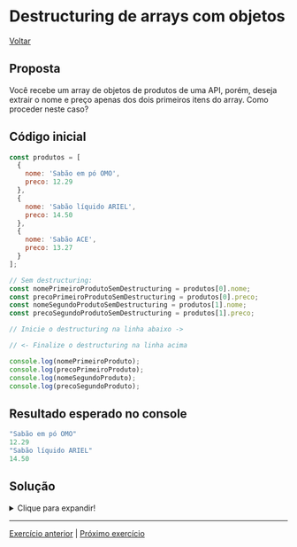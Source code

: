 # Destructuring de arrays com objetos

[Voltar](../../README.md)

## Proposta
Você recebe um array de objetos de produtos de uma API, porém, deseja extrair o nome e preço apenas dos dois primeiros itens do array. Como proceder neste caso?

## Código inicial
```js
const produtos = [
  {
    nome: 'Sabão em pó OMO',
    preco: 12.29
  },
  {
    nome: 'Sabão líquido ARIEL',
    preco: 14.50
  },
  {
    nome: 'Sabão ACE',
    preco: 13.27
  }
];

// Sem destructuring:
const nomePrimeiroProdutoSemDestructuring = produtos[0].nome;
const precoPrimeiroProdutoSemDestructuring = produtos[0].preco;
const nomeSegundoProdutoSemDestructuring = produtos[1].nome;
const precoSegundoProdutoSemDestructuring = produtos[1].preco;

// Inicie o destructuring na linha abaixo ->

// <- Finalize o destructuring na linha acima

console.log(nomePrimeiroProduto);
console.log(precoPrimeiroProduto);
console.log(nomeSegundoProduto);
console.log(precoSegundoProduto);
```

## Resultado esperado no console
```js
"Sabão em pó OMO"
12.29
"Sabão líquido ARIEL"
14.50
```

## Solução

<details>
  <summary>Clique para expandir!</summary>

  ```js
  const produtos = [
    {
      nome: 'Sabão em pó OMO',
      preco: 12.29
    },
    {
      nome: 'Sabão líquido ARIEL',
      preco: 14.50
    },
    {
      nome: 'Sabão ACE',
      preco: 13.27
    }
  ];

  // Sem destructuring:
  const nomePrimeiroProdutoSemDestructuring = produtos[0].nome;
  const precoPrimeiroProdutoSemDestructuring = produtos[0].preco;
  const nomeSegundoProdutoSemDestructuring = produtos[1].nome;
  const precoSegundoProdutoSemDestructuring = produtos[1].preco;

  // Inicie o destructuring na linha abaixo ->
  const [
    { nome: nomePrimeiroProduto, preco: precoPrimeiroProduto },
    { nome: nomeSegundoProduto, preco: precoSegundoProduto }
  ] = produtos;
  // <- Finalize o destructuring na linha acima

  console.log(nomePrimeiroProduto);
  console.log(precoPrimeiroProduto);
  console.log(nomeSegundoProduto);
  console.log(precoSegundoProduto);
  ```
</details>

---

[Exercício anterior](../../objetos/05-geral/README.md) | [Próximo exercício](../02-objetos-com-arrays/README.md)